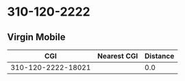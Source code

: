 # 310-120-2222
## Virgin Mobile


| CGI | Nearest CGI | Distance |
|-----|-------------|----------|
| 310-120-2222-18021 |  | 0.0 |
